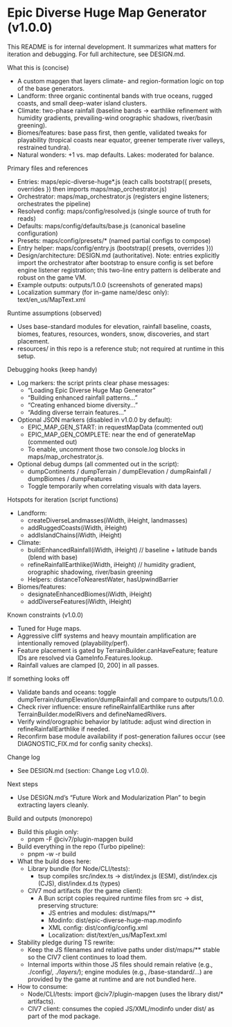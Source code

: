 # Epic Diverse Huge Map Generator (v1.0.0)

This README is for internal development. It summarizes what matters for iteration and debugging. For full architecture, see DESIGN.md.

What this is (concise)
- A custom mapgen that layers climate- and region-formation logic on top of the base generators.
- Landform: three organic continental bands with true oceans, rugged coasts, and small deep-water island clusters.
- Climate: two-phase rainfall (baseline bands → earthlike refinement with humidity gradients, prevailing-wind orographic shadows, river/basin greening).
- Biomes/features: base pass first, then gentle, validated tweaks for playability (tropical coasts near equator, greener temperate river valleys, restrained tundra).
- Natural wonders: +1 vs. map defaults. Lakes: moderated for balance.

Primary files and references
- Entries: maps/epic-diverse-huge*.js (each calls bootstrap({ presets, overrides }) then imports maps/map_orchestrator.js)
- Orchestrator: maps/map_orchestrator.js (registers engine listeners; orchestrates the pipeline)
- Resolved config: maps/config/resolved.js (single source of truth for reads)
- Defaults: maps/config/defaults/base.js (canonical baseline configuration)
- Presets: maps/config/presets/* (named partial configs to compose)
- Entry helper: maps/config/entry.js (bootstrap({ presets, overrides }))
- Design/architecture: DESIGN.md (authoritative). Note: entries explicitly import the orchestrator after bootstrap to ensure config is set before engine listener registration; this two-line entry pattern is deliberate and robust on the game VM.
- Example outputs: outputs/1.0.0 (screenshots of generated maps)
- Localization summary (for in-game name/desc only): text/en_us/MapText.xml

Runtime assumptions (observed)
- Uses base-standard modules for elevation, rainfall baseline, coasts, biomes, features, resources, wonders, snow, discoveries, and start placement.
- resources/ in this repo is a reference stub; not required at runtime in this setup.

Debugging hooks (keep handy)
- Log markers: the script prints clear phase messages:
  - “Loading Epic Diverse Huge Map Generator”
  - “Building enhanced rainfall patterns...”
  - “Creating enhanced biome diversity...”
  - “Adding diverse terrain features...”
- Optional JSON markers (disabled in v1.0.0 by default):
  - EPIC_MAP_GEN_START: in requestMapData (commented out)
  - EPIC_MAP_GEN_COMPLETE: near the end of generateMap (commented out)
  - To enable, uncomment those two console.log blocks in maps/map_orchestrator.js.
- Optional debug dumps (all commented out in the script):
  - dumpContinents / dumpTerrain / dumpElevation / dumpRainfall / dumpBiomes / dumpFeatures
  - Toggle temporarily when correlating visuals with data layers.

Hotspots for iteration (script functions)
- Landform:
  - createDiverseLandmasses(iWidth, iHeight, landmasses)
  - addRuggedCoasts(iWidth, iHeight)
  - addIslandChains(iWidth, iHeight)
- Climate:
  - buildEnhancedRainfall(iWidth, iHeight)  // baseline + latitude bands (blend with base)
  - refineRainfallEarthlike(iWidth, iHeight)  // humidity gradient, orographic shadowing, river/basin greening
  - Helpers: distanceToNearestWater, hasUpwindBarrier
- Biomes/features:
  - designateEnhancedBiomes(iWidth, iHeight)
  - addDiverseFeatures(iWidth, iHeight)

Known constraints (v1.0.0)
- Tuned for Huge maps.
- Aggressive cliff systems and heavy mountain amplification are intentionally removed (playability/perf).
- Feature placement is gated by TerrainBuilder.canHaveFeature; feature IDs are resolved via GameInfo.Features.lookup.
- Rainfall values are clamped [0, 200] in all passes.

If something looks off
- Validate bands and oceans: toggle dumpTerrain/dumpElevation/dumpRainfall and compare to outputs/1.0.0.
- Check river influence: ensure refineRainfallEarthlike runs after TerrainBuilder.modelRivers and defineNamedRivers.
- Verify wind/orographic behavior by latitude: adjust wind direction in refineRainfallEarthlike if needed.
- Reconfirm base module availability if post-generation failures occur (see DIAGNOSTIC_FIX.md for config sanity checks).

Change log
- See DESIGN.md (section: Change Log v1.0.0).

Next steps
- Use DESIGN.md’s “Future Work and Modularization Plan” to begin extracting layers cleanly.

Build and outputs (monorepo)
- Build this plugin only:
  - pnpm -F @civ7/plugin-mapgen build
- Build everything in the repo (Turbo pipeline):
  - pnpm -w -r build
- What the build does here:
  - Library bundle (for Node/CLI/tests):
    - tsup compiles src/index.ts → dist/index.js (ESM), dist/index.cjs (CJS), dist/index.d.ts (types)
  - CIV7 mod artifacts (for the game client):
    - A Bun script copies required runtime files from src → dist, preserving structure:
      - JS entries and modules: dist/maps/**
      - Modinfo: dist/epic-diverse-huge-map.modinfo
      - XML config: dist/config/config.xml
      - Localization: dist/text/en_us/MapText.xml
- Stability pledge during TS rewrite:
  - Keep the JS filenames and relative paths under dist/maps/** stable so the CIV7 client continues to load them.
  - Internal imports within those JS files should remain relative (e.g., ./config/*, ./layers/*); engine modules (e.g., /base-standard/…) are provided by the game at runtime and are not bundled here.
- How to consume:
  - Node/CLI/tests: import @civ7/plugin-mapgen (uses the library dist/* artifacts).
  - CIV7 client: consumes the copied JS/XML/modinfo under dist/ as part of the mod package.